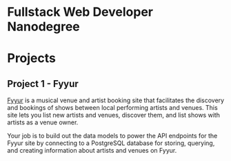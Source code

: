 # Fullstack Web Developer Nanodegree

# Projects

## Project 1 - Fyyur

[Fyyur](01_fyyur) is a musical venue and artist booking site that facilitates the discovery and bookings of shows
between local performing artists and venues. This site lets you list new artists and venues, discover them, and list
shows with artists as a venue owner.

Your job is to build out the data models to power the API endpoints for the Fyyur site by connecting to a PostgreSQL
database for storing, querying, and creating information about artists and venues on Fyyur.